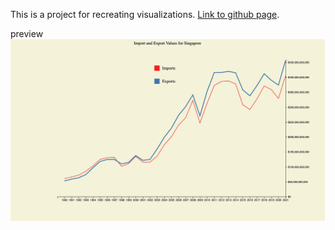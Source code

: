 This is a project for recreating visualizations. [Link to github page](<(https://fool321.github.io/d3demo/)>).

preview
![preview.jpg](/data/preview.jpg)
